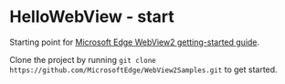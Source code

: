 # HelloWebView - start

Starting point for [Microsoft Edge WebView2 getting-started guide](https://docs.microsoft.com/en-us/microsoft-edge/hosting/webview2/gettingstarted).

Clone the project by running `git clone https://github.com/MicrosoftEdge/WebView2Samples.git` to get started.
